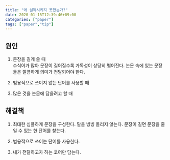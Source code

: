 ```yaml
---
title: "왜 설득시키지 못했는가?"
date: 2020-01-15T12:39:46+09:00
categories: ["paper"]
tags: ["paper","tip"]
---
```


## 원인
1. 문장을 길게 쓸 때 \
수식어가 많아 문장이 길어질수록 가독성이 상당히 떨어진다. 논문 속에 있는 문장들은 깔끔하게 의미가 전달되어야 한다.

2. 범용적으로 쓰이지 않는 단어를 사용할 때

3. 많은 것을 논몬에 담을려고 할 때

## 해결책

1. 최대한 심플하게 문장을 구성한다. 말을 빙빙 돌리지 않는다. 문장이 길면 문장을 줄일 수 있는 한 단어를 찾는다.

2. 범용적으로 쓰이는 단어를 사용한다.

3. 내가 전달하고자 하는 코어만 담는다.